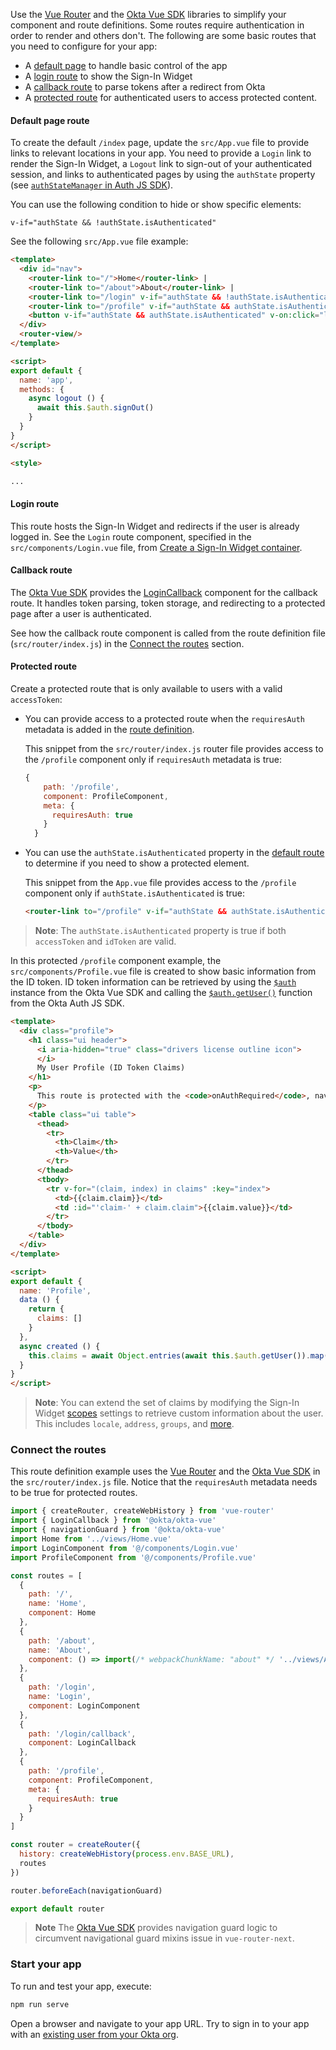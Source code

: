 Use the [Vue Router](https://router.vuejs.org/) and the [Okta Vue SDK](https://github.com/okta/okta-vue) libraries to simplify your component and route definitions. Some routes require authentication in order to render and others don't. The following are some basic routes that you need to configure for your app:

* A [default page](#default-page-route) to handle basic control of the app
* A [login route](#login-route) to show the Sign-In Widget
* A [callback route](#callback-route) to parse tokens after a redirect from Okta
* A [protected route](#protected-route) for authenticated users to access protected content.

#### Default page route

To create the default `/index` page, update the `src/App.vue` file to provide links to relevant locations in your app. You need to provide a `Login` link to render the Sign-In Widget, a `Logout` link to sign-out of your authenticated session, and links to authenticated pages by using the `authState` property (see [`authStateManager` in Auth JS SDK](https://github.com/okta/okta-auth-js#authstatemanager)).

You can use the following condition to hide or show specific elements:

`v-if="authState && !authState.isAuthenticated"`

See the following `src/App.vue` file example:

```html
<template>
  <div id="nav">
    <router-link to="/">Home</router-link> |
    <router-link to="/about">About</router-link> |
    <router-link to="/login" v-if="authState && !authState.isAuthenticated">Login</router-link>
    <router-link to="/profile" v-if="authState && authState.isAuthenticated">Protected Profile<router-link>
    <button v-if="authState && authState.isAuthenticated" v-on:click="logout()">Logout</button>
  </div>
  <router-view/>
</template>

<script>
export default {
  name: 'app',
  methods: {
    async logout () {
      await this.$auth.signOut()
    }
  }
}
</script>

<style>

...

```

#### Login route

This route hosts the Sign-In Widget and redirects if the user is already logged in. See the `Login` route component, specified in the `src/components/Login.vue` file, from [Create a Sign-In Widget container](#create-a-sign-in-widget-container).

#### Callback route

The [Okta Vue SDK](https://github.com/okta/okta-vue) provides the [LoginCallback](https://github.com/okta/okta-vue#use-the-logincallback-component) component for the callback route. It handles token parsing, token storage, and redirecting to a protected page after a user is authenticated.

See how the callback route component is called from the route definition file (`src/router/index.js`) in the [Connect the routes](#connect-the-routes) section.

#### Protected route

Create a protected route that is only available to users with a valid `accessToken`:

* You can provide access to a protected route when the `requiresAuth` metadata is added in the [route definition](#connect-the-routes).

  This snippet from the `src/router/index.js` router file provides access to the `/profile` component only if `requiresAuth` metadata is true:

  ```js
  {
      path: '/profile',
      component: ProfileComponent,
      meta: {
        requiresAuth: true
      }
    }
  ```

* You can use the `authState.isAuthenticated` property in the [default route](#default-page-route) to determine if you need to show a protected element.

  This snippet from the `App.vue` file provides access to the `/profile` component only if `authState.isAuthenticated` is true:

  ```html
  <router-link to="/profile" v-if="authState && authState.isAuthenticated">Protected Profile<router-link>
  ```

> **Note**: The `authState.isAuthenticated` property is true if both `accessToken` and `idToken` are valid.

In this protected `/profile` component example, the `src/components/Profile.vue` file is created to show basic information from the ID token. ID token information can be retrieved by using the [`$auth`](https://github.com/okta/okta-vue#auth) instance from the Okta Vue SDK and calling the [`$auth.getUser()`](https://github.com/okta/okta-auth-js#getuser) function from the Okta Auth JS SDK.

```html
<template>
  <div class="profile">
    <h1 class="ui header">
      <i aria-hidden="true" class="drivers license outline icon">
      </i>
      My User Profile (ID Token Claims)
    </h1>
    <p>
      This route is protected with the <code>onAuthRequired</code>, navigation guard which will ensure that this page cannot be accessed until you have authenticated.
    </p>
    <table class="ui table">
      <thead>
        <tr>
          <th>Claim</th>
          <th>Value</th>
        </tr>
      </thead>
      <tbody>
        <tr v-for="(claim, index) in claims" :key="index">
          <td>{{claim.claim}}</td>
          <td :id="'claim-' + claim.claim">{{claim.value}}</td>
        </tr>
      </tbody>
    </table>
  </div>
</template>

<script>
export default {
  name: 'Profile',
  data () {
    return {
      claims: []
    }
  },
  async created () {
    this.claims = await Object.entries(await this.$auth.getUser()).map(entry => ({ claim: entry[0], value: entry[1] }))
  }
}
</script>
```

> **Note**: You can extend the set of claims by modifying the Sign-In Widget [scopes](/docs/reference/api/oidc/#scopes) settings to retrieve custom information about the user. This includes `locale`, `address`, `groups`, and [more](/docs/reference/api/oidc/#scope-values).

### Connect the routes

This route definition example uses the [Vue Router](https://router.vuejs.org/) and the [Okta Vue SDK](https://github.com/okta/okta-vue) in the `src/router/index.js` file. Notice that the `requiresAuth` metadata needs to be true for protected routes.

```js
import { createRouter, createWebHistory } from 'vue-router'
import { LoginCallback } from '@okta/okta-vue'
import { navigationGuard } from '@okta/okta-vue'
import Home from '../views/Home.vue'
import LoginComponent from '@/components/Login.vue'
import ProfileComponent from '@/components/Profile.vue'

const routes = [
  {
    path: '/',
    name: 'Home',
    component: Home
  },
  {
    path: '/about',
    name: 'About',
    component: () => import(/* webpackChunkName: "about" */ '../views/About.vue')
  },
  {
    path: '/login',
    name: 'Login',
    component: LoginComponent
  },
  {
    path: '/login/callback',
    component: LoginCallback
  },
  {
    path: '/profile',
    component: ProfileComponent,
    meta: {
      requiresAuth: true
    }
  }
]

const router = createRouter({
  history: createWebHistory(process.env.BASE_URL),
  routes
})

router.beforeEach(navigationGuard)

export default router
```

> **Note** The [Okta Vue SDK](https://github.com/okta/okta-vue#readme) provides navigation guard logic to circumvent navigational guard mixins issue in `vue-router-next`.

### Start your app

To run and test your app, execute:

```bash
npm run serve
```

Open a browser and navigate to your app URL. Try to sign in to your app with an [existing user from your Okta org](/docs/guides/quickstart/cli/main/#add-a-user-using-the-admin-console).
